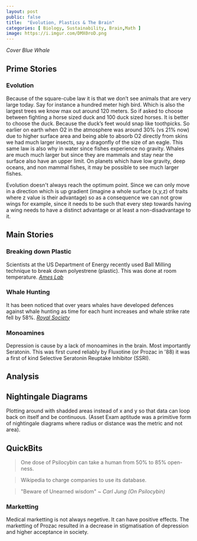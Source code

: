 ```yaml
---
layout: post
public: false
title:  "Evolution, Plastics & The Brain"
categories: [ Biology, Sustainability, Brain,Math ]
image: https://i.imgur.com/DMX0roD.png
---
```


*Cover Blue Whale*

## Prime Stories

### Evolution
Because of the square-cube law it is that we don’t see animals that are very large today. Say for instance a hundred meter high bird. Which is also the largest trees we know max out around 120 meters. So if asked to choose between fighting a horse sized duck and 100 duck sized horses. It is better to choose the duck. Because the duck’s feet would snap like toothpicks. So earlier on earth when O2 in the atmosphere was around 30% (vs 21% now) due to higher surface area and being able to absorb O2 directly from skins we had much larger insects, say a dragonfly of the size of an eagle. This same law is also why in water since fishes experience no gravity. Whales are much much larger but since they are mammals and stay near the surface also have an upper limit. On planets which have low gravity, deep oceans, and non mammal fishes, it may be possible to see much larger fishes.

Evolution doesn't always reach the optimum point. Since we can only move in a direction which is up gradient (imagine a whole surface (x,y,z) of traits where z value is their advantage) so as a consequence we can not grow wings for example, since it needs to be such that every step towards having a wing needs to have a distinct advantage or at least a non-disadvantage to it.


## Main Stories

### Breaking down Plastic
Scientists at the US Department of Energy recently used Ball Milling technique to break down polyestrene (plastic). This was done at room temperature. [*Ames Lab*](https://www.ameslab.gov/news/polystyrene-waste-is-everywhere-and-it-s-not-biodegradable-scientists-just-found-a-way-to)

### Whale Hunting
It has been noticed that over years whales have developed defences against whale hunting as time for each hunt increases and whale strike rate fell by 58%. [*Royal Society*](https://royalsocietypublishing.org/doi/full/10.1098/rsbl.2021.0030?af=R&)

### Monoamines
Depression is cause by a lack of monoamines in the brain. Most importantly Seratonin. This was first cured reliably by Fluxotine (or Prozac in '88) it was a first of kind Selective Seratonin Reuptake Inhibitor (SSRI).


## Analysis

## Nightingale Diagrams
Plotting around with shadded areas instead of x and y so that data can loop back on itself and be continuous. (Asset Exam aptitude was a primitive form of nightingale diagrams where radius or distance was the metric and not area).


## QuickBits
> One dose of Psilocybin can take a human from 50% to 85% open-ness.

> Wikipedia to charge companies to use its database.

> "Beware of Unearned wisdom" ~ *Carl Jung (On Psilocybin)*

### Marketting
Medical marketting is not always negetive. It can have positive effects. The marketting of Prozac resulted in a decrease in stigmatisation of depression and higher acceptance in society.